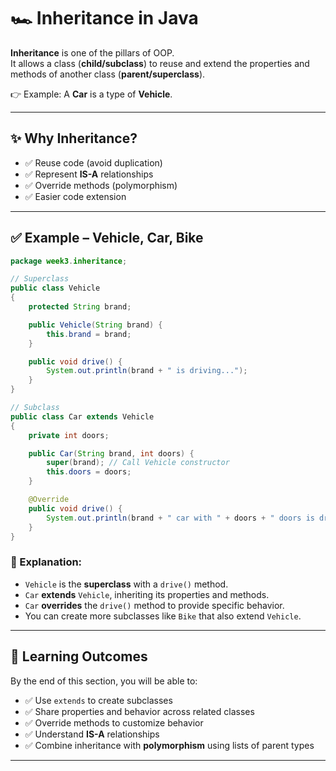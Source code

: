 # 🏎 Inheritance in Java

**Inheritance** is one of the pillars of OOP.  
It allows a class (**child/subclass**) to reuse and extend the properties and methods of another class (**parent/superclass**).

👉 Example: A **Car** is a type of **Vehicle**.

---

## ✨ Why Inheritance?
- ✅ Reuse code (avoid duplication)
- ✅ Represent **IS-A** relationships
- ✅ Override methods (polymorphism)
- ✅ Easier code extension

---

## ✅ Example – Vehicle, Car, Bike

```java
package week3.inheritance;

// Superclass
public class Vehicle 
{
    protected String brand;

    public Vehicle(String brand) {
        this.brand = brand;
    }

    public void drive() {
        System.out.println(brand + " is driving...");
    }
}

// Subclass
public class Car extends Vehicle
{
    private int doors;

    public Car(String brand, int doors) {
        super(brand); // Call Vehicle constructor
        this.doors = doors;
    }

    @Override
    public void drive() {
        System.out.println(brand + " car with " + doors + " doors is driving...");
    }
}
```

### 🔎 Explanation:
- `Vehicle` is the **superclass** with a `drive()` method.
- `Car` **extends** `Vehicle`, inheriting its properties and methods.
- `Car` **overrides** the `drive()` method to provide specific behavior.
- You can create more subclasses like `Bike` that also extend `Vehicle`.

---

## 🎯 Learning Outcomes

By the end of this section, you will be able to:

* ✅ Use `extends` to create subclasses
* ✅ Share properties and behavior across related classes
* ✅ Override methods to customize behavior
* ✅ Understand **IS-A** relationships
* ✅ Combine inheritance with **polymorphism** using lists of parent types

---

